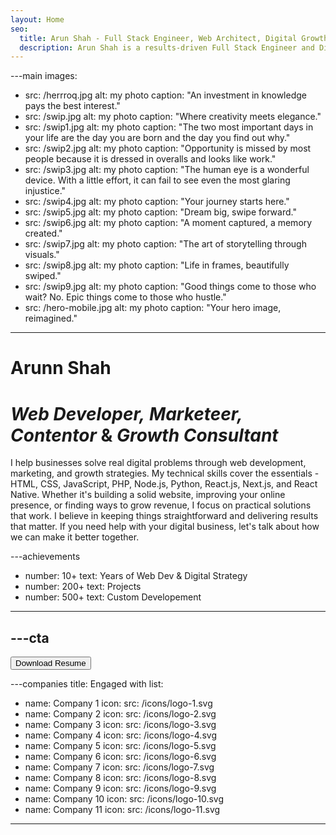 ```yaml
---
layout: Home
seo:
  title: Arun Shah - Full Stack Engineer, Web Architect, Digital Growth Strategist, & Monetization Specialist - Bhopal
  description: Arun Shah is a results-driven Full Stack Engineer and Digital Growth Strategist specializing in scalable web development, cutting-edge technologies, SEO optimization, content creation, revenue generation, and automation. With expertise in React, Next.js, WordPress, Python, and cloud platforms, Arun crafts high-performance solutions that enhance user experience and drive business growth.
---
```


---main
images:
  - src: /herrroq.jpg
    alt: my photo
    caption: "An investment in knowledge pays the best interest."
  - src: /swip.jpg
    alt: my photo
    caption: "Where creativity meets elegance."
  - src: /swip1.jpg
    alt: my photo
    caption: "The two most important days in your life are the day you are born and the day you find out why."
  - src: /swip2.jpg
    alt: my photo
    caption: "Opportunity is missed by most people because it is dressed in overalls and looks like work."
  - src: /swip3.jpg
    alt: my photo
    caption: "The human eye is a wonderful device. With a little effort, it can fail to see even the most glaring injustice."
  - src: /swip4.jpg
    alt: my photo
    caption: "Your journey starts here."
  - src: /swip5.jpg
    alt: my photo
    caption: "Dream big, swipe forward."
  - src: /swip6.jpg
    alt: my photo
    caption: "A moment captured, a memory created."
  - src: /swip7.jpg
    alt: my photo
    caption: "The art of storytelling through visuals."
  - src: /swip8.jpg
    alt: my photo
    caption: "Life in frames, beautifully swiped."
  - src: /swip9.jpg
    alt: my photo
    caption: "Good things come to those who wait? No. Epic things come to those who hustle."
  - src: /hero-mobile.jpg
    alt: my photo
    caption: "Your hero image, reimagined."
---



# <Typewriter>Arunn Shah</Typewriter>

# *Web Developer,* *Marketeer,* *Contentor* <span>&</span> *Growth Consultant*

<Sep size={12} />

I help businesses solve real digital problems through web development, marketing, and growth strategies. My technical skills cover the essentials - HTML, CSS, JavaScript, PHP, Node.js, Python, React.js, Next.js, and React Native. Whether it's building a solid website, improving your online presence, or finding ways to grow revenue, I focus on practical solutions that work. I believe in keeping things straightforward and delivering results that matter. If you need help with your digital business, let's talk about how we can make it better together.



---achievements
- number: 10+
  text: Years of Web Dev & Digital Strategy
- number: 200+
  text: Projects
- number: 500+
  text: Custom Developement
---



---cta
---
<Button href="/contact" size="xl" className="bigFontSize">
  Download Resume
</Button>



---companies
title: Engaged with
list:
  - name: Company 1
    icon:
      src: /icons/logo-1.svg
  - name: Company 2
    icon:
      src: /icons/logo-2.svg
  - name: Company 3
    icon:
      src: /icons/logo-3.svg
  - name: Company 4
    icon:
      src: /icons/logo-4.svg
  - name: Company 5
    icon:
      src: /icons/logo-5.svg
  - name: Company 6
    icon:
      src: /icons/logo-6.svg
  - name: Company 7
    icon:
      src: /icons/logo-7.svg
  - name: Company 8
    icon:
      src: /icons/logo-8.svg
  - name: Company 9
    icon:
      src: /icons/logo-9.svg
  - name: Company 10
    icon:
      src: /icons/logo-10.svg
  - name: Company 11
    icon:
      src: /icons/logo-11.svg
---



